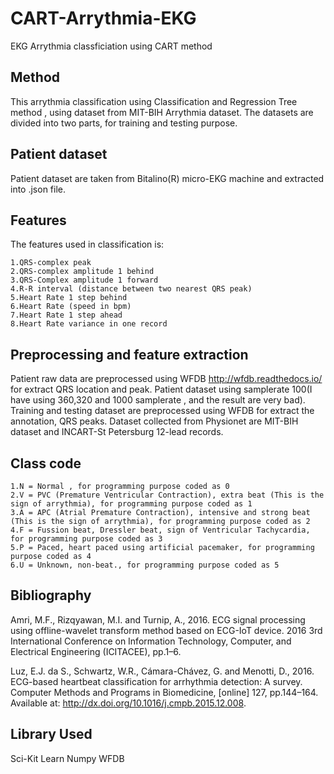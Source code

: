 # CART-Arrythmia-EKG
EKG Arrythmia classficiation using CART method
## Method
This arrythmia classification using Classification and Regression Tree method , using dataset from MIT-BIH Arrythmia dataset. The datasets are divided into two parts, for training and testing purpose.
## Patient dataset
Patient dataset are taken from Bitalino(R) micro-EKG machine and extracted into .json file.
## Features
The features used in classification is:

    1.QRS-complex peak
    2.QRS-complex amplitude 1 behind
    3.QRS-Complex amplitude 1 forward
    4.R-R interval (distance between two nearest QRS peak)
    5.Heart Rate 1 step behind
    6.Heart Rate (speed in bpm)
    7.Heart Rate 1 step ahead
    8.Heart Rate variance in one record

## Preprocessing and feature extraction
Patient raw data are preprocessed using WFDB http://wfdb.readthedocs.io/ for extract QRS location and peak. Patient dataset using samplerate 100(I have using 360,320 and 1000 samplerate , and the result are very bad).
Training and testing dataset are preprocessed using WFDB for extract the annotation, QRS peaks.
Dataset collected from Physionet are MIT-BIH dataset and INCART-St Petersburg 12-lead records.
## Class code
    1.N = Normal , for programming purpose coded as 0
    2.V = PVC (Premature Ventricular Contraction), extra beat (This is the sign of arrythmia), for programming purpose coded as 1
    3.A = APC (Atrial Premature Contraction), intensive and strong beat (This is the sign of arrythmia), for programming purpose coded as 2
    4.F = Fussion beat, Dressler beat, sign of Ventricular Tachycardia, for programming purpose coded as 3
    5.P = Paced, heart paced using artificial pacemaker, for programming purpose coded as 4
    6.U = Unknown, non-beat., for programming purpose coded as 5
  
## Bibliography
Amri, M.F., Rizqyawan, M.I. and Turnip, A., 2016. ECG signal processing using offline-wavelet transform method based on ECG-IoT device. 2016 3rd International Conference on Information Technology, Computer, and Electrical Engineering (ICITACEE), pp.1–6.

Luz, E.J. da S., Schwartz, W.R., Cámara-Chávez, G. and Menotti, D., 2016. ECG-based heartbeat classification for arrhythmia detection: A survey. Computer Methods and Programs in Biomedicine, [online] 127, pp.144–164. Available at: <http://dx.doi.org/10.1016/j.cmpb.2015.12.008>.

## Library Used
Sci-Kit Learn
Numpy
WFDB
